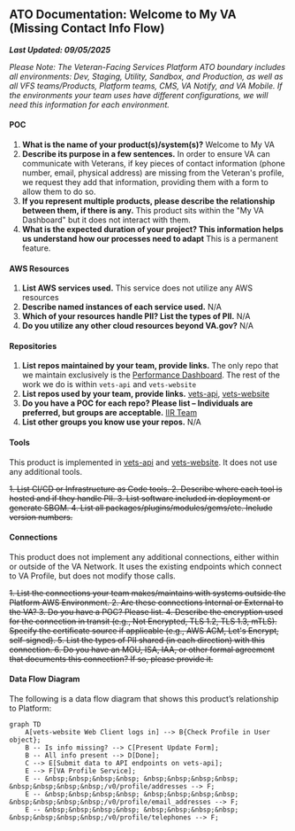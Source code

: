 ## ATO Documentation: Welcome to My VA (Missing Contact Info Flow)
**_Last Updated: 09/05/2025_**

_Please Note: The Veteran-Facing Services Platform ATO boundary includes all environments: Dev, Staging, Utility, Sandbox, and Production, as well as all VFS teams/Products, Platform teams, CMS, VA Notify, and VA Mobile. If the environments your team uses have different configurations, we will need this information for each environment._

#### POC
1. **What is the name of your product(s)/system(s)?** Welcome to My VA
2. **Describe its purpose in a few sentences.** In order to ensure VA can communicate with Veterans, if key pieces of contact information (phone number, email, physical address) are missing from the Veteran's profile, we request they add that information, providing them with a form to allow them to do so.
3. **If you represent multiple products, please describe the relationship between them, if there is any.**  This product sits within the "My VA Dashboard" but it does not interact with them. 
4. **What is the expected duration of your project? This information helps us understand how our processes need to adapt** This is a permanent feature.

#### AWS Resources
1. **List AWS services used.**  This service does not utilize any AWS resources
2. **Describe named instances of each service used.** N/A
3. **Which of your resources handle PII? List the types of PII.** N/A
4. **Do you utilize any other cloud resources beyond VA.gov?** N/A

#### Repositories
1. **List repos maintained by your team, provide links.**  The only repo that we maintain exclusively is the [Performance Dashboard](https://github.com/department-of-veterans-affairs/performance-dashboard).  The rest of the work we do is within `vets-api` and `vets-website`
2. **List repos used by your team, provide links.** [vets-api](https://github.com/department-of-veterans-affairs/vets-api), [vets-website](https://github.com/department-of-veterans-affairs/vets-website)
3. **Do you have a POC for each repo? Please list – Individuals are preferred, but groups are acceptable.** [IIR Team](https://github.com/orgs/department-of-veterans-affairs/teams/va-iir) 
4. **List other groups you know use your repos.** N/A

#### Tools

This product is implemented in [vets-api](https://github.com/department-of-veterans-affairs/vets-api) and [vets-website](https://github.com/department-of-veterans-affairs/vets-website).  It does not use any additional tools.

~~1. List CI/CD or Infrastructure as Code tools.
2. Describe where each tool is hosted and if they handle PII.
3. List software included in deployment or generate SBOM.
4. List all packages/plugins/modules/gems/etc. Include version numbers.~~

#### Connections

This product does not implement any additional connections, either within or outside of the VA Network.  It uses the existing endpoints which connect to VA Profile, but does not modify those calls.


~~1. List the connections your team makes/maintains with systems outside the Platform AWS Environment.
2. Are these connections Internal or External to the VA?
3. Do you have a POC? Please list.
4. Describe the encryption used for the connection in transit (e.g., Not Encrypted, TLS 1.2, TLS 1.3, mTLS). Specify the certificate source if applicable (e.g., AWS ACM, Let's Encrypt, self-signed).
5. List the types of PII shared (in each direction) with this connection.
6. Do you have an MOU, ISA, IAA, or other formal agreement that documents this connection? If so, please provide it.~~

#### Data Flow Diagram
The following is a data flow diagram that shows this product’s relationship to Platform:

```mermaid
graph TD
    A[vets-website Web Client logs in] --> B{Check Profile in User object};
    B -- Is info missing? --> C[Present Update Form];
    B -- All info present --> D[Done];
    C --> E[Submit data to API endpoints on vets-api];
    E --> F[VA Profile Service];
    E -- &nbsp;&nbsp;&nbsp;&nbsp; &nbsp;&nbsp;&nbsp;&nbsp; &nbsp;&nbsp;&nbsp;&nbsp;/v0/profile/addresses --> F;
    E -- &nbsp;&nbsp;&nbsp;&nbsp; &nbsp;&nbsp;&nbsp;&nbsp; &nbsp;&nbsp;&nbsp;&nbsp;/v0/profile/email_addresses --> F;
    E -- &nbsp;&nbsp;&nbsp;&nbsp; &nbsp;&nbsp;&nbsp;&nbsp; &nbsp;&nbsp;&nbsp;&nbsp;/v0/profile/telephones --> F;
```
